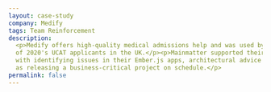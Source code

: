 ```yaml
---
layout: case-study
company: Medify
tags: Team Reinforcement
description:
  <p>Medify offers high-quality medical admissions help and was used by 2 in 3
  of 2020's UCAT applicants in the UK.</p><p>Mainmatter supported their team
  with identifying issues in their Ember.js apps, architectural advice as well
  as releasing a business-critical project on schedule.</p>
permalink: false
---
```

